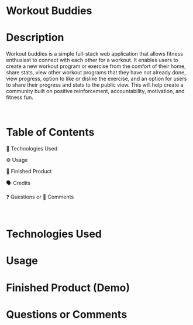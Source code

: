 # Workout Buddies

# Description

Workout buddies is a simple full-stack web application that allows fitness enthusiast to connect with each other for a workout. 
It enables users to create a new workout program or exercise from the comfort of their home, share stats, view other workout programs 
that they have not already done, view progress, option to like or dislike the exercise, and an option for users to share their 
progress and stats to the public view. This will help create a community built on positive reinforcement, accountability, motivation, and fitness fun. 

<br>

# Table of Contents

🔧 Technologies Used

⚙️ Usage

🎉 Finished Product

🗣️ Credits

❓ Questions or 💬 Comments

<br>

# Technologies Used

# Usage

# Finished Product (Demo)

# Questions or Comments






